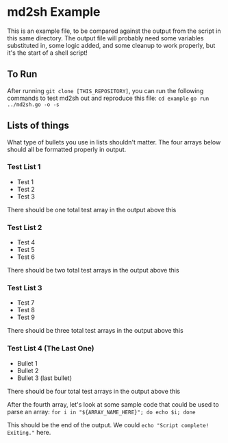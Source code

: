# md2sh Example
This is an example file, to be compared against the output from the script in this same directory. The output file will probably need some variables substituted in, some logic added, and some cleanup to work properly, but it's the start of a shell script!

## To Run
After running `git clone [THIS_REPOSITORY]`, you can run the following commands to test md2sh out and reproduce this file:
`cd example`
`go run ../md2sh.go -o -s`

## Lists of things
What type of bullets you use in lists shouldn't matter. The four arrays below should all be formatted properly in output.

### Test List 1
* Test 1
* Test 2
* Test 3

There should be one total test array in the output above this

### Test List 2
- Test 4
- Test 5
- Test 6

There should be two total test arrays in the output above this

### Test List 3
+ Test 7
+ Test 8
+ Test 9

There should be three total test arrays in the output above this

### Test List 4 (The Last One)
* Bullet 1
* Bullet 2
* Bullet 3 (last bullet)

There should be four total test arrays in the output above this

After the fourth array, let's look at some sample code that could be used to parse an array:
`for i in "${ARRAY_NAME_HERE}"; do echo $i; done`

This should be the end of the output. We could `echo "Script complete! Exiting."` here.